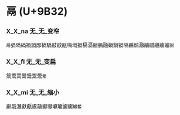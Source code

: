# 鬲 (U+9B32) 

### X_X_na 无_无_变窄
`鬲`㣂㬏䃒䙐䛿䣓䩹䮥䰙䰚䰛嗝塥搹槅滆翮膈融螎鎘镉隔鷊鹝瀜鬴䰝鬷鬺鬸`䰜`

### X_X_fl 无_无_变扁
䈪䰞蒚鬵鬶鬻鬹`鞷`

### X_X_mi 无_无_缩小
巚曧灊獻甗鬳虉㩵囐巘瓛讞钀`䡾齾`